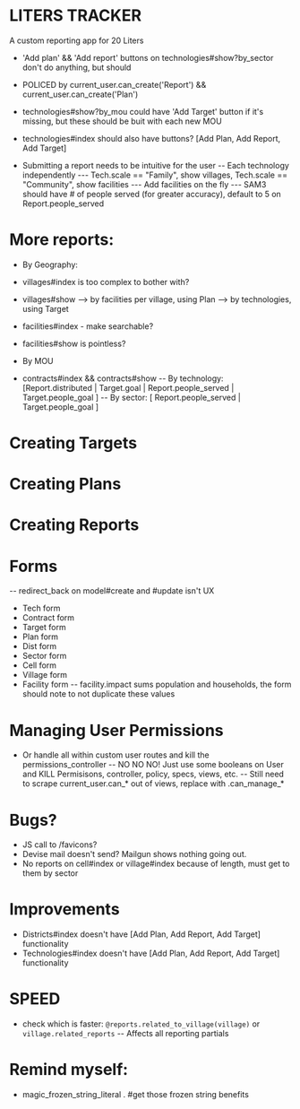 # LITERS TRACKER
A custom reporting app for 20 Liters

* 'Add plan' && 'Add report' buttons on technologies#show?by_sector don't do anything, but should
- POLICED by current_user.can_create('Report') && current_user.can_create('Plan')

* technologies#show?by_mou could have 'Add Target' button if it's missing, but these should be buit with each new MOU

* technologies#index should also have buttons? [Add Plan, Add Report, Add Target]

* Submitting a report needs to be intuitive for the user
-- Each technology independently
--- Tech.scale == "Family", show villages, Tech.scale == "Community", show facilities
--- Add facilities on the fly
--- SAM3 should have # of people served (for greater accuracy), default to 5 on Report.people_served

# More reports:
* By Geography:
- villages#index is too complex to bother with?
- villages#show
--> by facilities per village, using Plan
--> by technologies, using Target

- facilities#index - make searchable?
- facilities#show is pointless?

* By MOU
- contracts#index && contracts#show
-- By technology: [Report.distributed | Target.goal | Report.people_served | Target.people_goal ]
-- By sector: [ Report.people_served | Target.people_goal ]

# Creating Targets

# Creating Plans

# Creating Reports

# Forms
-- redirect_back on model#create and #update isn't UX
- Tech form
- Contract form
- Target form
- Plan form
- Dist form
- Sector form
- Cell form
- Village form
- Facility form
  -- facility.impact sums population and households, the form should note to not duplicate these values

# Managing User Permissions
- Or handle all within custom user routes and kill the permissions_controller
-- NO NO NO! Just use some booleans on User and KILL Permisisons, controller, policy, specs, views, etc.
-- Still need to scrape current_user.can_* out of views, replace with .can_manage_*

# Bugs?
- JS call to /favicons?
- Devise mail doesn't send? Mailgun shows nothing going out.
- No reports on cell#index or village#index because of length, must get to them by sector

# Improvements
- Districts#index doesn't have [Add Plan, Add Report, Add Target] functionality
- Technologies#index doesn't have [Add Plan, Add Report, Add Target] functionality

# SPEED
- check which is faster: `@reports.related_to_village(village)` or `village.related_reports`
  -- Affects all reporting partials


# Remind myself:
* magic_frozen_string_literal . #get those frozen string benefits
